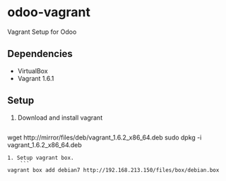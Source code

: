 odoo-vagrant
============

Vagrant Setup for Odoo

Dependencies
------------

* VirtualBox
* Vagrant 1.6.1

Setup
-----

1. Download and install vagrant

   ```
wget http://mirror/files/deb/vagrant_1.6.2_x86_64.deb
sudo dpkg -i vagrant_1.6.2_x86_64.deb
```
1. Setup vagrant box.
	```
vagrant box add debian7 http://192.168.213.150/files/box/debian.box
```
